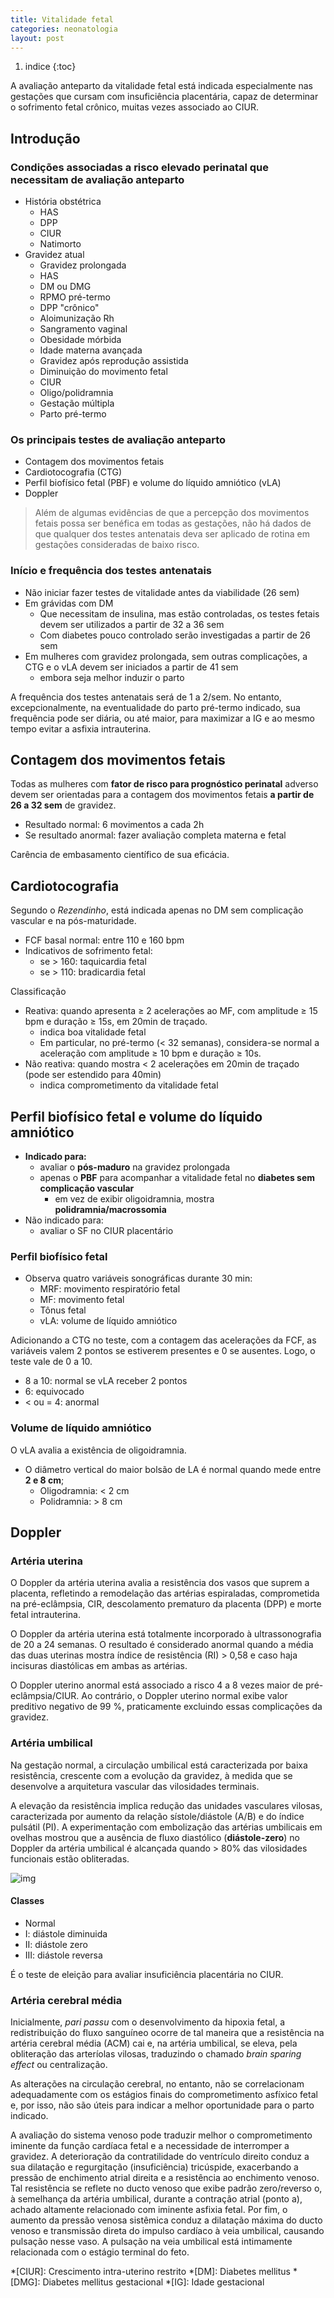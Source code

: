 ```yaml
---
title: Vitalidade fetal
categories: neonatologia
layout: post
---
```

1. indice
{:toc}

A avaliação anteparto da vitalidade fetal está indicada especialmente nas gestações que
cursam com insuficiência placentária, capaz de determinar o sofrimento fetal crônico, muitas
vezes associado ao CIUR.

## Introdução
### Condições associadas a risco elevado perinatal que necessitam de avaliação anteparto
* História obstétrica
  * HAS
  * DPP
  * CIUR
  * Natimorto
* Gravidez atual
  * Gravidez prolongada
  * HAS
  * DM ou DMG
  * RPMO pré-termo
  * DPP "crônico"
  * Aloimunização Rh
  * Sangramento vaginal
  * Obesidade mórbida
  * Idade materna avançada
  * Gravidez após reprodução assistida
  * Diminuição do movimento fetal
  * CIUR
  * Oligo/polidramnia
  * Gestação múltipla
  * Parto pré-termo

### Os principais testes de avaliação anteparto
* Contagem dos movimentos fetais
* Cardiotocografia (CTG)
* Perfil biofísico fetal (PBF) e volume do líquido amniótico (vLA)
* Doppler

> Além de algumas evidências de que a percepção dos movimentos fetais possa ser benéfica em todas as gestações, não há dados de que qualquer dos testes antenatais deva ser aplicado de rotina em gestações consideradas de baixo risco.

### Início e frequência dos testes antenatais
* Não iniciar fazer testes de vitalidade antes da viabilidade (26 sem)
* Em grávidas com DM
  * Que necessitam de insulina, mas estão controladas, os testes fetais devem ser utilizados a partir de 32 a 36 sem
  * Com diabetes pouco controlado serão investigadas a partir de 26 sem
* Em mulheres com gravidez prolongada, sem outras complicações, a CTG e o vLA devem ser iniciados a partir de 41 sem
  * embora seja melhor induzir o parto

A frequência dos testes antenatais será de 1 a 2/sem. No entanto, excepcionalmente, na eventualidade do parto pré-termo indicado, sua frequência pode ser diária, ou até maior, para maximizar a IG e ao mesmo tempo evitar a asfixia intrauterina.

## Contagem dos movimentos fetais
Todas as mulheres com **fator de risco para prognóstico perinatal** adverso devem ser orientadas para a contagem dos movimentos fetais **a partir de 26 a 32 sem** de gravidez.

* Resultado normal: 6 movimentos a cada 2h
* Se resultado anormal: fazer avaliação completa materna e fetal

Carência de embasamento científico de sua eficácia.

## Cardiotocografia
Segundo o _Rezendinho_, está indicada apenas no DM sem complicação vascular e na pós-maturidade.

* FCF basal normal: entre 110 e 160 bpm
* Indicativos de sofrimento fetal:
  * se > 160: taquicardia fetal
  * se > 110: bradicardia fetal

Classificação
* Reativa: quando apresenta ≥ 2 acelerações ao MF, com amplitude ≥ 15 bpm e duração ≥ 15s, em 20min de traçado.
  * indica boa vitalidade fetal
  * Em particular, no pré-termo (< 32 semanas), considera-se normal a aceleração com amplitude ≥ 10 bpm e duração ≥ 10s.
* Não reativa: quando mostra < 2 acelerações em 20min de traçado (pode ser estendido para 40min)
  * indica comprometimento da vitalidade fetal

## Perfil biofísico fetal e volume do líquido amniótico

* **Indicado para:**
  * avaliar o **pós-maduro** na gravidez prolongada
  * apenas o **PBF** para acompanhar a vitalidade fetal no **diabetes sem complicação vascular**
    * em vez de exibir oligoidramnia, mostra **polidramnia/macrossomia**
* Não indicado para:
  * avaliar o SF no CIUR placentário

### Perfil biofísico fetal
* Observa quatro variáveis sonográficas durante 30 min:
  * MRF: movimento respiratório fetal
  * MF: movimento fetal
  * Tônus fetal
  * vLA: volume de líquido amniótico

Adicionando a CTG no teste, com a contagem das acelerações da FCF, as variáveis valem 2 pontos se estiverem presentes e 0 se ausentes. Logo, o teste vale de 0 a 10.

* 8 a 10: normal se vLA receber 2 pontos
* 6: equivocado
* < ou = 4: anormal

### Volume de líquido amniótico
O vLA avalia a existência de oligoidramnia.

* O diâmetro vertical do maior bolsão de LA é normal quando mede entre **2 e 8 cm**;
  * Oligodramnia: < 2 cm
  * Polidramnia: > 8 cm

## Doppler
### Artéria uterina
O Doppler da artéria uterina avalia a resistência dos vasos
que suprem a placenta, refletindo a remodelação das artérias espiraladas, comprometida na pré-eclâmpsia, CIR, descolamento prematuro da placenta (DPP) e morte fetal intrauterina.

O Doppler da artéria uterina está totalmente incorporado à ultrassonografia de 20 a 24
semanas. O resultado é considerado anormal quando a média das duas uterinas mostra índice de resistência (RI) > 0,58 e caso haja incisuras
diastólicas em ambas as artérias.

O Doppler uterino anormal está associado a risco 4 a 8 vezes maior de pré-eclâmpsia/CIUR. Ao contrário, o Doppler uterino normal exibe valor preditivo negativo de 99 %, praticamente excluindo essas complicações da gravidez.

### Artéria umbilical
Na gestação normal, a circulação umbilical está caracterizada por baixa resistência, crescente com a evolução da gravidez, à medida que se desenvolve a arquitetura vascular das vilosidades terminais.

A elevação da
resistência implica redução das unidades vasculares vilosas, caracterizada por aumento da
relação sístole/diástole (A/B) e do índice pulsátil (PI). A experimentação com embolização das
artérias umbilicais em ovelhas mostrou que a ausência de fluxo diastólico (**diástole-zero**) no
Doppler da artéria umbilical é alcançada quando > 80% das vilosidades funcionais estão
obliteradas.

![img](/assets/neonatologia/vitalidade-fetal/img.jpeg)

#### Classes
* Normal
* I: diástole diminuida
* II: diástole zero
* III: diástole reversa

É o teste de eleição para avaliar insuficiência placentária no CIUR.

### Artéria cerebral média
Inicialmente, _pari passu_ com o desenvolvimento da hipoxia
fetal, a redistribuição do fluxo sanguíneo ocorre de tal maneira que a resistência na artéria
cerebral média (ACM) cai e, na artéria umbilical, se eleva, pela obliteração das arteríolas
vilosas, traduzindo o chamado _brain sparing effect_ ou centralização.

As alterações na circulação cerebral, no entanto, não se correlacionam adequadamente com os estágios finais do comprometimento asfíxico fetal e, por isso, não são úteis para indicar a melhor oportunidade para o parto indicado.

A avaliação do sistema venoso pode traduzir melhor o comprometimento iminente da função cardíaca fetal e a necessidade de interromper a gravidez. A deterioração da contratilidade do
ventrículo direito conduz a sua dilatação e regurgitação (insuficiência) tricúspide, exacerbando a
pressão de enchimento atrial direita e a resistência ao enchimento venoso. Tal resistência se
reflete no ducto venoso que exibe padrão zero/reverso o, à semelhança da artéria umbilical, durante
a contração atrial (ponto a), achado altamente relacionado com iminente asfixia fetal. Por fim, o aumento da pressão venosa sistêmica conduz a dilatação máxima do ducto
venoso e transmissão direta do impulso cardíaco à veia umbilical, causando pulsação nesse vaso.
A pulsação na veia umbilical está intimamente relacionada com o estágio terminal do feto.


*[CIUR]: Crescimento intra-uterino restrito
*[DM]: Diabetes mellitus
*[DMG]: Diabetes mellitus gestacional
*[IG]: Idade gestacional
